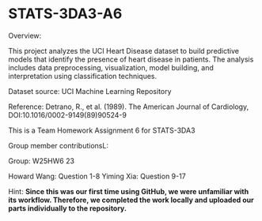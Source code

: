 # STATS-3DA3-A6

Overview:

This project analyzes the UCI Heart Disease dataset to build predictive models that identify the presence of heart disease in patients. The analysis includes data preprocessing, visualization, model building, and interpretation using classification techniques.

Dataset source: UCI Machine Learning Repository

Reference: Detrano, R., et al. (1989). The American Journal of Cardiology, DOI:10.1016/0002-9149(89)90524-9




This is a Team Homework Assignment 6 for STATS-3DA3 

Group member contributionsL:

Group: W25HW6 23

Howard Wang: Question 1-8
Yiming Xia: Question 9-17

Hint: 
**Since this was our first time using GitHub, we were unfamiliar with its workflow. Therefore, we completed the work locally and uploaded our parts individually to the repository.**
